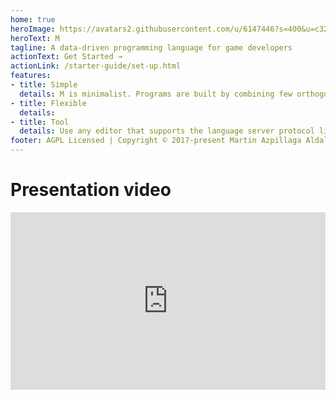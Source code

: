 ```yaml
---
home: true
heroImage: https://avatars2.githubusercontent.com/u/6147446?s=400&u=c325f5bfc187e889f05cc872681ad1cb1ba6b3b5&v=4
heroText: M
tagline: A data-driven programming language for game developers
actionText: Get Started →
actionLink: /starter-guide/set-up.html
features:
- title: Simple
  details: M is minimalist. Programs are built by combining few orthogonal building blocks. Its powerful type system frees programmers from declaring types, resulting in clear and readable code.
- title: Flexible
  details: 
- title: Tool
  details: Use any editor that supports the language server protocol like vscode, and generate gameplay code ready to be used in Unity, Unreal or Godot.
footer: AGPL Licensed | Copyright © 2017-present Martin Azpillaga Aldalur
---
```


# Presentation video
<div style="width:100%;height:0;padding-bottom:56.25%;position:relative">
<iframe width="1920" height="1080" src="https://www.youtube.com/embed/_EBhQk6f7Ow?vq=hd1080" frameborder="0" allowfullscreen modestbranding="1" style="position: absolute;width:100%; height:100%"></iframe>
</div>
